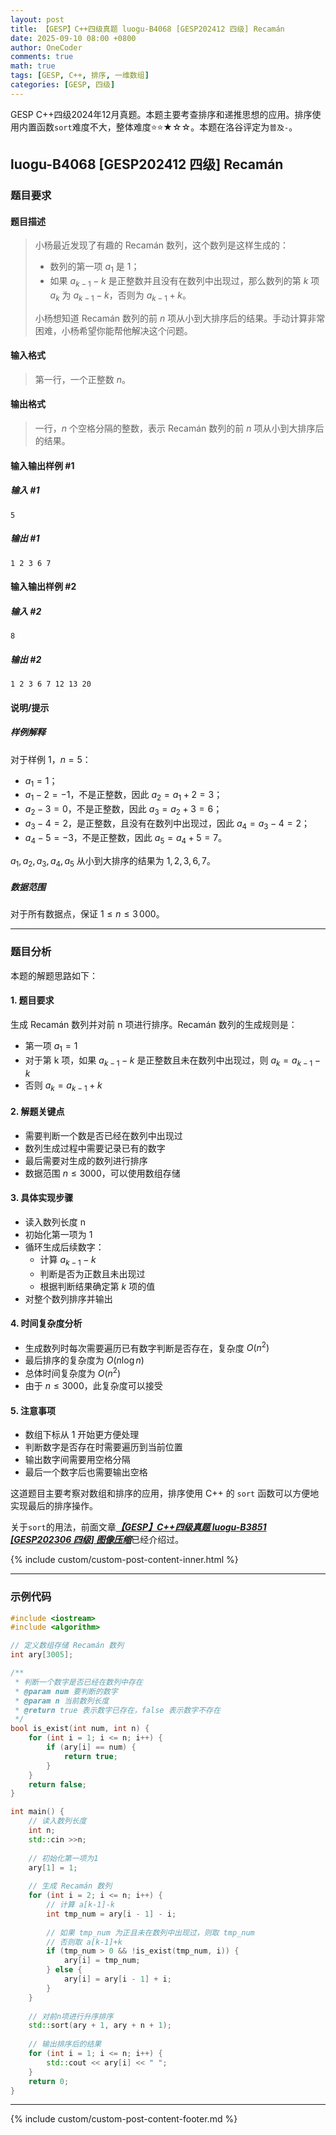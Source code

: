 ```yaml
---
layout: post
title: 【GESP】C++四级真题 luogu-B4068 [GESP202412 四级] Recamán
date: 2025-09-10 08:00 +0800
author: OneCoder
comments: true
math: true
tags: [GESP, C++, 排序, 一维数组]
categories: [GESP, 四级]
---
```

GESP C++四级2024年12月真题。本题主要考查排序和递推思想的应用。排序使用内置函数`sort`难度不大，整体难度⭐⭐★☆☆。本题在洛谷评定为`普及-`。

<!--more-->

## luogu-B4068 [GESP202412 四级] Recamán

### 题目要求

#### 题目描述

>小杨最近发现了有趣的 Recamán 数列，这个数列是这样生成的：
>
>- 数列的第一项 $a_1$ 是 $1$；
>- 如果 $a_{k-1}-k$ 是正整数并且没有在数列中出现过，那么数列的第 $k$ 项 $a_k$ 为 $a_{k-1}-k$，否则为 $a_{k-1}+k$。
>
>小杨想知道 Recamán 数列的前 $n$ 项从小到大排序后的结果。手动计算非常困难，小杨希望你能帮他解决这个问题。

#### 输入格式

>第一行，一个正整数 $n$。

#### 输出格式

>一行，$n$ 个空格分隔的整数，表示 Recamán 数列的前 $n$ 项从小到大排序后的结果。

#### 输入输出样例 #1

##### 输入 #1

```plaintext
5
```

##### 输出 #1

```plaintext
1 2 3 6 7
```

#### 输入输出样例 #2

##### 输入 #2

```plaintext
8
```

##### 输出 #2

```plaintext
1 2 3 6 7 12 13 20
```

#### 说明/提示

##### 样例解释

对于样例 1，$n=5$：

- $a_1=1$；
- $a_1-2=-1$，不是正整数，因此 $a_2=a_1+2=3$；
- $a_2-3=0$，不是正整数，因此 $a_3=a_2+3=6$；
- $a_3-4=2$，是正整数，且没有在数列中出现过，因此  $a_4=a_3-4=2$；
- $a_4-5=-3$，不是正整数，因此 $a_5=a_4+5=7$。

$a_1,a_2,a_3,a_4,a_5$ 从小到大排序的结果为 $1,2,3,6,7$。

##### 数据范围

对于所有数据点，保证 $1\le n\le 3\, 000$。

---

### 题目分析

本题的解题思路如下：

#### 1. 题目要求

生成 Recamán 数列并对前 n 项进行排序。Recamán 数列的生成规则是：

- 第一项 $a_1 = 1$
- 对于第 k 项，如果 $a_{k-1}-k$ 是正整数且未在数列中出现过，则 $a_k = a_{k-1}-k$
- 否则 $a_k = a_{k-1}+k$

#### 2. 解题关键点

- 需要判断一个数是否已经在数列中出现过
- 数列生成过程中需要记录已有的数字
- 最后需要对生成的数列进行排序
- 数据范围 $n \leq 3000$，可以使用数组存储

#### 3. 具体实现步骤

- 读入数列长度 n
- 初始化第一项为 1
- 循环生成后续数字：
  - 计算 $a_{k-1}-k$
  - 判断是否为正数且未出现过
  - 根据判断结果确定第 $k$ 项的值
- 对整个数列排序并输出

#### 4. 时间复杂度分析

- 生成数列时每次需要遍历已有数字判断是否存在，复杂度 $O(n^2)$
- 最后排序的复杂度为 $O(n\log n)$
- 总体时间复杂度为 $O(n^2)$
- 由于 $n \leq 3000$，此复杂度可以接受

#### 5. 注意事项

- 数组下标从 1 开始更方便处理
- 判断数字是否存在时需要遍历到当前位置
- 输出数字间需要用空格分隔
- 最后一个数字后也需要输出空格

这道题目主要考察对数组和排序的应用，排序使用 C++ 的 `sort` 函数可以方便地实现最后的排序操作。

关于`sort`的用法，前面文章[***【GESP】C++四级真题 luogu-B3851 [GESP202306 四级] 图像压缩***](https://www.coderli.com/gesp-4-luogu-b3851/)已经介绍过。

{% include custom/custom-post-content-inner.html %}

---

### 示例代码

```cpp
#include <iostream>
#include <algorithm>

// 定义数组存储 Recamán 数列
int ary[3005];

/**
 * 判断一个数字是否已经在数列中存在
 * @param num 要判断的数字
 * @param n 当前数列长度
 * @return true 表示数字已存在，false 表示数字不存在
 */
bool is_exist(int num, int n) {
    for (int i = 1; i <= n; i++) {
        if (ary[i] == num) {
            return true;
        }
    }
    return false;
}

int main() {
    // 读入数列长度
    int n;
    std::cin >>n;
    
    // 初始化第一项为1
    ary[1] = 1;
    
    // 生成 Recamán 数列
    for (int i = 2; i <= n; i++) {
        // 计算 a[k-1]-k
        int tmp_num = ary[i - 1] - i;
        
        // 如果 tmp_num 为正且未在数列中出现过，则取 tmp_num
        // 否则取 a[k-1]+k
        if (tmp_num > 0 && !is_exist(tmp_num, i)) {
            ary[i] = tmp_num;
        } else {
            ary[i] = ary[i - 1] + i;
        }
    }
    
    // 对前n项进行升序排序
    std::sort(ary + 1, ary + n + 1);
    
    // 输出排序后的结果
    for (int i = 1; i <= n; i++) {
        std::cout << ary[i] << " ";
    }
    return 0;
}
```

---

{% include custom/custom-post-content-footer.md %}
